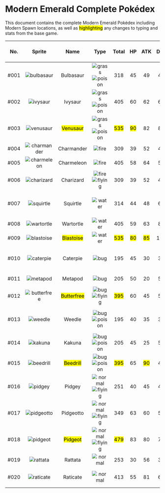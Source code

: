 # Modern Emerald Complete Pokédex

This document contains the complete Modern Emerald Pokédex including Modern Spawn locations, as well as <mark>highlighting</mark> any changes to typing and stats from the base game.

| No.  | Sprite | Name | Type | Total | HP   | ATK  | DEF  | SP.ATK | SP.DEF | SPD  | Location | Time of Day |
| :--: | :----: | :--: | :--: | :---: | :--: | :--: | :--: | :----: | :----: | :--: | :------: | :---------: |
| #001 | ![bulbasaur](/graphics/pokemon/bulbasaur/front.png) | Bulbasaur | ![grass](/graphics/types/grass.png) ![poison](/graphics/types/poison.png) | 318 | 45 | 49 | 49 | 65 | 65 | 45 | Safari Zone South | Night
| #002 | ![ivysaur](/graphics/pokemon/ivysaur/front.png) | Ivysaur | ![grass](/graphics/types/grass.png) ![poison](/graphics/types/poison.png) | 405 | 60 | 62 | 63 | 80 | 80 | 60 | Evolve Bulbasaur |
| #003 | ![venusaur](/graphics/pokemon/venusaur/front.png) | <mark>Venusaur | ![grass](/graphics/types/grass.png) ![poison](/graphics/types/poison.png) | <mark>535 | <mark>90 | 82 | 83 | 100 | 100 | 80 | Evolve Ivysaur |
| #004 | ![charmander](/graphics/pokemon/charmander/front.png) | Charmander | ![fire](/graphics/types/fire.png) | 309 | 39 | 52 | 43 | 60 | 50 | 65 | Safari Zone Southwest | Day
| #005 | ![charmeleon](/graphics/pokemon/charmeleon/front.png) | Charmeleon | ![fire](/graphics/types/fire.png) | 405 | 58 | 64 | 58 | 80 | 65 | 80 | Evolve Charmander |
| #006 | ![charizard](/graphics/pokemon/charizard/front.png) | Charizard | ![fire](/graphics/types/fire.png) ![flying](/graphics/types/flying.png) | 309 | 39 | 52 | 43 | 60 | 50 | 65 | Evolve Charmeleon |
| #007 | ![squirtle](/graphics/pokemon/squirtle/front.png) | Squirtle | ![water](/graphics/types/water.png) | 314 | 44 | 48 | 65 | 50 | 64 | 43 | Safari Zone Northwest (Water, Rod) |
| #008 | ![wartortle](/graphics/pokemon/wartortle/front.png) | Wartortle | ![water](/graphics/types/water.png) | 405 | 59 | 63 | 80 | 65 | 80 | 58 | Evolve Squirtle |
| #009 | ![blastoise](/graphics/pokemon/blastoise/front.png) | <mark>Blastoise | ![water](/graphics/types/water.png) | <mark>535 | <mark>80 | <mark>85 | 100 | 85 | 105 | <mark>80 | Evolve Wartortle |
| #010 | ![caterpie](/graphics/pokemon/caterpie/front.png) | Caterpie | ![bug](/graphics/types/bug.png) | 195 | 45 | 30 | 35 | 20 | 20 | 45 | Route 101, Route 102, Petalburg Woods | Day
| #011 | ![metapod](/graphics/pokemon/metapod/front.png) | Metapod | ![bug](/graphics/types/bug.png) | 205 | 50 | 20 | 55 | 25 | 25 | 70 | Petalburg Woods | Day
| #012 | ![butterfree](/graphics/pokemon/butterfree/front.png) | <mark>Butterfree | ![bug](/graphics/types/bug.png) ![flying](/graphics/types/flying.png) | <mark>395 | 60 | 45 | 50 | <mark>90 | 80 | 70 | Evolve Metapod |
| #013 | ![weedle](/graphics/pokemon/weedle/front.png) | Weedle | ![bug](/graphics/types/bug.png) ![poison](/graphics/types/poison.png) | 195 | 40 | 35 | 30 | 20 | 20 | 50 | Route 101, Route 102, Petalburg Woods | Night
| #014 | ![kakuna](/graphics/pokemon/kakuna/front.png) | Kakuna | ![bug](/graphics/types/bug.png) ![poison](/graphics/types/poison.png) | 205 | 45 | 25 | 50 | 25 | 25 | 35 | Petalburg Woods | Night
| #015 | ![beedrill](/graphics/pokemon/beedrill/front.png) | <mark>Beedrill | ![bug](/graphics/types/bug.png) ![poison](/graphics/types/poison.png) | <mark>395 | 65 | <mark>90 | 40 | 45 | 80 | 75 | Evolve Kakuna |
| #016 | ![pidgey](/graphics/pokemon/pidgey/front.png) | Pidgey | ![normal](/graphics/types/normal.png) ![flying](/graphics/types/flying.png) | 251 | 40 | 45 | 40 | 35 | 35 | 56 | Route 104, Route 115, Route 116 | Day
| #017 | ![pidgeotto](/graphics/pokemon/pidgeotto/front.png) | Pidgeotto | ![normal](/graphics/types/normal.png) ![flying](/graphics/types/flying.png) | 349 | 63 | 60 | 55 | 50 | 50 | 71 | Route 110 East, Route 115 | Day
| #018 | ![pidgeot](/graphics/pokemon/pidgeot/front.png) | <mark>Pidgeot | ![normal](/graphics/types/normal.png) ![flying](/graphics/types/flying.png) | <mark>479 | 83 | 80 | 75 | 70 | 70 | <mark>101 | Evolve Pidgeotto
| #019 | ![rattata](/graphics/pokemon/rattata/front.png) | Rattata | ![normal](/graphics/types/normal.png) | 253 | 30 | 56 | 35 | 25 | 35 | 72 | Route 101 | Night
| #020 | ![raticate](/graphics/pokemon/raticate/front.png) | Raticate | ![normal](/graphics/types/normal.png) | 413 | 55 | 81 | 60 | 50 | 70 | 97 | Route 118, Route 119, Route 120 | Night
